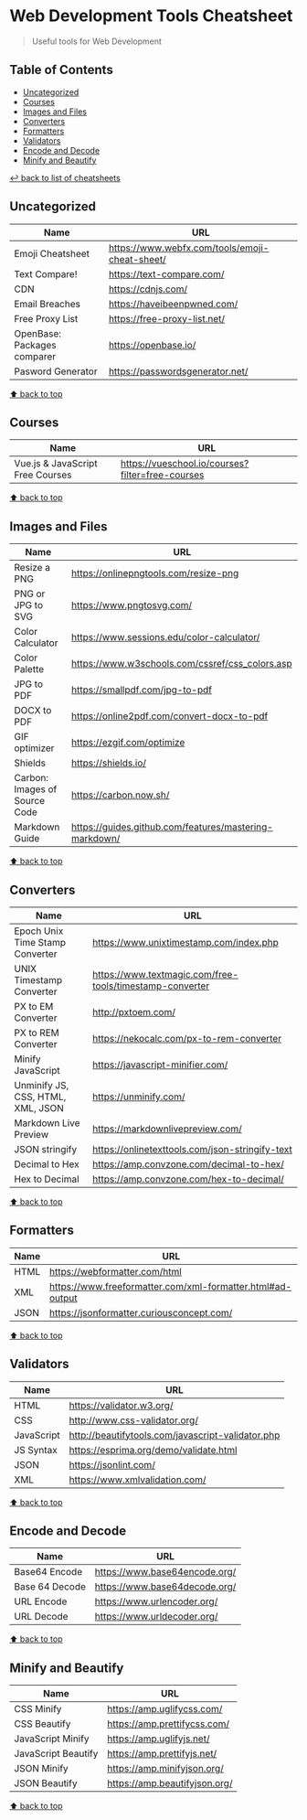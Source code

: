# Web Development Tools Cheatsheet
> Useful tools for Web Development

## Table of Contents

* [Uncategorized](#uncategorized)
* [Courses](#courses)
* [Images and Files](#images-and-files)
* [Converters](#converters)
* [Formatters](#formatters)
* [Validators](#validators)
* [Encode and Decode](#encode-and-decode)
* [Minify and Beautify](#minify-and-beautify)

[↩ back to list of cheatsheets](README.md#list-of-cheatsheets)

## Uncategorized

Name | URL
------------- | -------------
Emoji Cheatsheet | https://www.webfx.com/tools/emoji-cheat-sheet/
Text Compare! | https://text-compare.com/
CDN | https://cdnjs.com/
Email Breaches | https://haveibeenpwned.com/
Free Proxy List | https://free-proxy-list.net/
OpenBase: Packages comparer| https://openbase.io/
Pasword Generator | https://passwordsgenerator.net/

[⬆ back to top](#table-of-contents)

## Courses

Name | URL
------------- | -------------
Vue.js & JavaScript Free Courses | https://vueschool.io/courses?filter=free-courses

[⬆ back to top](#table-of-contents)

## Images and Files

Name | URL
------------- | -------------
Resize a PNG | https://onlinepngtools.com/resize-png
PNG or JPG to SVG | https://www.pngtosvg.com/
Color Calculator | https://www.sessions.edu/color-calculator/
Color Palette | https://www.w3schools.com/cssref/css_colors.asp
JPG to PDF | https://smallpdf.com/jpg-to-pdf
DOCX to PDF | https://online2pdf.com/convert-docx-to-pdf
GIF optimizer | https://ezgif.com/optimize
Shields | https://shields.io/
Carbon: Images of Source Code | https://carbon.now.sh/
Markdown Guide | https://guides.github.com/features/mastering-markdown/

[⬆ back to top](#table-of-contents)

## Converters

Name | URL
------------- | -------------
Epoch Unix Time Stamp Converter | https://www.unixtimestamp.com/index.php
UNIX Timestamp Converter | https://www.textmagic.com/free-tools/timestamp-converter
PX to EM Converter | http://pxtoem.com/
PX to REM Converter | https://nekocalc.com/px-to-rem-converter
Minify JavaScript | https://javascript-minifier.com/
Unminify JS, CSS, HTML, XML, JSON | https://unminify.com/
Markdown Live Preview | https://markdownlivepreview.com/
JSON stringify | https://onlinetexttools.com/json-stringify-text
Decimal to Hex | https://amp.convzone.com/decimal-to-hex/
Hex to Decimal | https://amp.convzone.com/hex-to-decimal/

[⬆ back to top](#table-of-contents)

## Formatters

Name | URL
------------- | -------------
HTML | https://webformatter.com/html
XML | https://www.freeformatter.com/xml-formatter.html#ad-output
JSON | https://jsonformatter.curiousconcept.com/

[⬆ back to top](#table-of-contents)

## Validators

Name | URL
------------- | -------------
HTML | https://validator.w3.org/
CSS | http://www.css-validator.org/
JavaScript | http://beautifytools.com/javascript-validator.php
JS Syntax | https://esprima.org/demo/validate.html
JSON | https://jsonlint.com/
XML | https://www.xmlvalidation.com/

[⬆ back to top](#table-of-contents)

## Encode and Decode

Name | URL
------------- | -------------
Base64 Encode | https://www.base64encode.org/
Base 64 Decode | https://www.base64decode.org/
URL Encode | https://www.urlencoder.org/
URL Decode | https://www.urldecoder.org/

[⬆ back to top](#table-of-contents)

## Minify and Beautify

Name | URL
------------- | -------------
CSS Minify | https://amp.uglifycss.com/
CSS Beautify | https://amp.prettifycss.com/
JavaScript Minify | https://amp.uglifyjs.net/
JavaScript Beautify | https://amp.prettifyjs.net/
JSON Minify | https://amp.minifyjson.org/
JSON Beautify | https://amp.beautifyjson.org/

[⬆ back to top](#table-of-contents)
